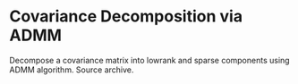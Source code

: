 # Covariance Decomposition via ADMM
Decompose a covariance matrix into lowrank and sparse components using ADMM algorithm. Source archive.
